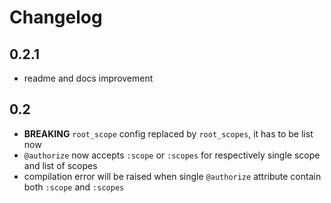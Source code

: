 # Changelog

## 0.2.1

* readme and docs improvement

## 0.2

* **BREAKING** `root_scope` config replaced by `root_scopes`, it has to be list now
* `@authorize` now accepts `:scope` or `:scopes` for respectively single scope and list of scopes
* compilation error will be raised when single `@authorize` attribute contain both `:scope` and `:scopes`
